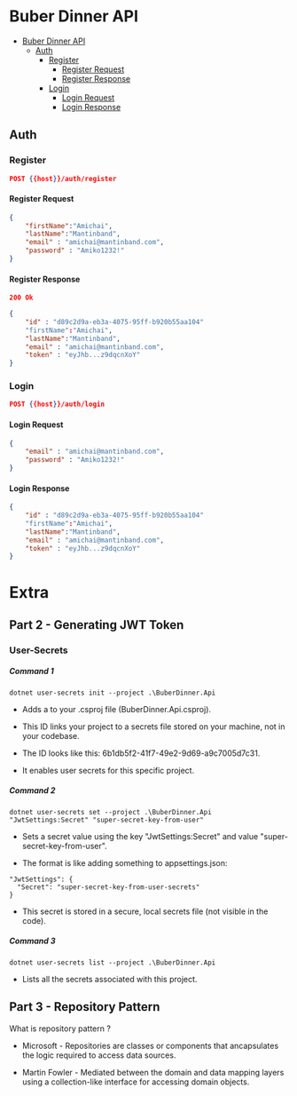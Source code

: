 # Buber Dinner API

- [Buber Dinner API](#buber-dinner-api)
	- [Auth](#auth)
		- [Register](#register)
			- [Register Request](#register-request)
			- [Register Response](#register-response)
		- [Login](#login)
			- [Login Request](#login-request)
			- [Login Response](#login-response)

## Auth

### Register

```json
POST {{host}}/auth/register
```

#### Register Request

```json
{
    "firstName":"Amichai",
	"lastName":"Mantinband",
	"email" : "amichai@mantinband.com",
	"password" : "Amiko1232!"
}
```

#### Register Response

```json
200 Ok
```

```json
{
	"id" : "d89c2d9a-eb3a-4075-95ff-b920b55aa104"
	"firstName":"Amichai",
	"lastName":"Mantinband",
	"email" : "amichai@mantinband.com",
	"token" : "eyJhb...z9dqcnXoY"
}
```

### Login

```json
POST {{host}}/auth/login
```


#### Login Request
```json
{
	"email" : "amichai@mantinband.com",
	"password" : "Amiko1232!"
}
```

#### Login Response
```json
{
	"id" : "d89c2d9a-eb3a-4075-95ff-b920b55aa104"
	"firstName":"Amichai",
	"lastName":"Mantinband",
	"email" : "amichai@mantinband.com",
	"token" : "eyJhb...z9dqcnXoY"	
}
```


# Extra

## Part 2  - Generating JWT Token

### User-Secrets

##### Command 1

```
dotnet user-secrets init --project .\BuberDinner.Api
```
- Adds a <UserSecretsId> to your .csproj file (BuberDinner.Api.csproj).

- This ID links your project to a secrets file stored on your machine, not in your codebase.

- The ID looks like this: 6b1db5f2-41f7-49e2-9d69-a9c7005d7c31.

- It enables user secrets for this specific project.

##### Command 2

```
dotnet user-secrets set --project .\BuberDinner.Api "JwtSettings:Secret" "super-secret-key-from-user"
```
- Sets a secret value using the key "JwtSettings:Secret" and value "super-secret-key-from-user".

- The format is like adding something to appsettings.json:
```
"JwtSettings": {
  "Secret": "super-secret-key-from-user-secrets"
}
```

- This secret is stored in a secure, local secrets file (not visible in the code).

##### Command 3

```
dotnet user-secrets list --project .\BuberDinner.Api
```

- Lists all the secrets associated with this project.


## Part 3 - Repository Pattern

What is repository pattern ?

- Microsoft - Repositories are classes or components that ancapsulates the logic required to access data sources.

- Martin Fowler - Mediated between the domain and data mapping layers using a collection-like interface for accessing domain objects.


